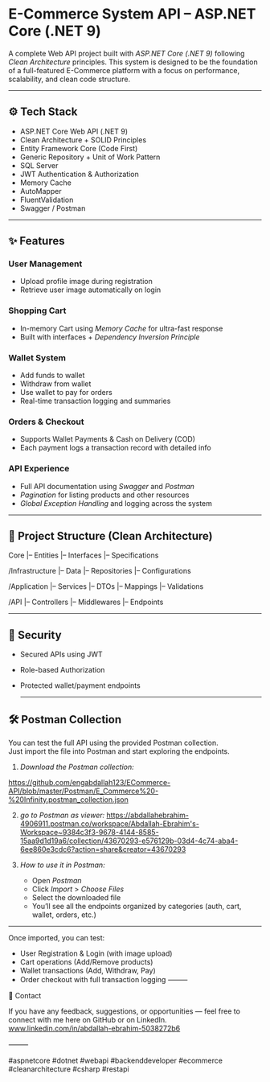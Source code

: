 # E-Commerce System API – ASP.NET Core (.NET 9)

A complete Web API project built with *ASP.NET Core (.NET 9)* following *Clean Architecture* principles. This system is designed to be the foundation of a full-featured E-Commerce platform with a focus on performance, scalability, and clean code structure.

---

## ⚙ Tech Stack

- ASP.NET Core Web API (.NET 9)
- Clean Architecture + SOLID Principles
- Entity Framework Core (Code First)
- Generic Repository + Unit of Work Pattern
- SQL Server
- JWT Authentication & Authorization
- Memory Cache
- AutoMapper
- FluentValidation
- Swagger / Postman

---

## ✨ Features

### User Management
- Upload profile image during registration
- Retrieve user image automatically on login

### Shopping Cart
- In-memory Cart using *Memory Cache* for ultra-fast response
- Built with interfaces + *Dependency Inversion Principle*

### Wallet System
- Add funds to wallet
- Withdraw from wallet
- Use wallet to pay for orders
- Real-time transaction logging and summaries

### Orders & Checkout
- Supports Wallet Payments & Cash on Delivery (COD)
- Each payment logs a transaction record with detailed info

### API Experience
- Full API documentation using *Swagger* and *Postman*
- *Pagination* for listing products and other resources
- *Global Exception Handling* and logging across the system

---

## 📁 Project Structure (Clean Architecture)
Core
|– Entities
|– Interfaces
|– Specifications

/Infrastructure
|– Data
|– Repositories
|– Configurations

/Application
|– Services
|– DTOs
|– Mappings
|– Validations

/API
|– Controllers
|– Middlewares
|– Endpoints

---

## 🔐 Security

- Secured APIs using JWT
- Role-based Authorization
- Protected wallet/payment endpoints

  ---

## 🛠 Postman Collection

You can test the full API using the provided Postman collection.  
Just import the file into Postman and start exploring the endpoints.

1. *Download the Postman collection:*

https://github.com/engabdallah123/ECommerce-API/blob/master/Postman/E_Commerce%20-%20Infinity.postman_collection.json

2. *go to Postman as viewer:*
      https://abdallahebrahim-4906911.postman.co/workspace/Abdallah-Ebrahim's-Workspace~9384c3f3-9678-4144-8585-15aa9d1d19a6/collection/43670293-e576129b-03d4-4c74-aba4-6ee860e3cdc6?action=share&creator=43670293
  
4. *How to use it in Postman:*
   - Open *Postman*
   - Click *Import* > *Choose Files*
   - Select the downloaded file
   - You’ll see all the endpoints organized by categories (auth, cart, wallet, orders, etc.)

---

Once imported, you can test:
- User Registration & Login (with image upload)
- Cart operations (Add/Remove products)
- Wallet transactions (Add, Withdraw, Pay)
- Order checkout with full transaction logging
⸻

🤝 Contact

If you have any feedback, suggestions, or opportunities — feel free to connect with me here on GitHub or on LinkedIn.
www.linkedin.com/in/abdallah-ebrahim-5038272b6


⸻

#aspnetcore #dotnet #webapi #backenddeveloper #ecommerce #cleanarchitecture #csharp #restapi
